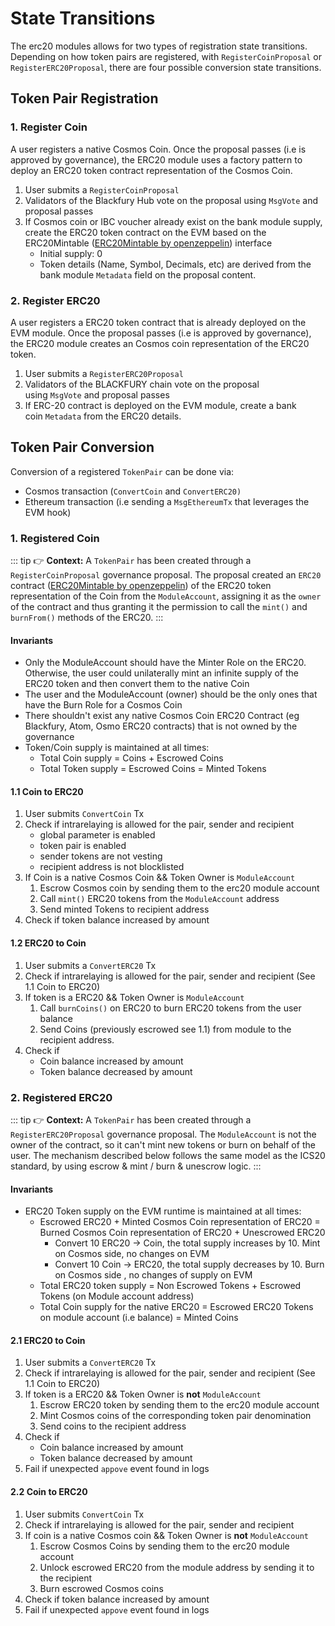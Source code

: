 <!--
order: 3
-->

# State Transitions

The erc20 modules allows for two types of registration state transitions. Depending on how token pairs are registered, with `RegisterCoinProposal` or `RegisterERC20Proposal`, there are four possible conversion state transitions.

## Token Pair Registration

### 1. Register Coin

A user registers a native Cosmos Coin. Once the proposal passes (i.e is approved by governance), the ERC20 module uses a factory pattern to deploy an ERC20 token contract representation of the Cosmos Coin.

1. User submits a `RegisterCoinProposal`
2. Validators of the Blackfury Hub vote on the proposal using `MsgVote` and proposal passes
3. If Cosmos coin or IBC voucher already exist on the bank module supply, create the ERC20 token contract on the EVM based on the ERC20Mintable ([ERC20Mintable by openzeppelin](https://github.com/OpenZeppelin/openzeppelin-contracts/tree/master/contracts/token/ERC20)) interface
    - Initial supply: 0
    - Token details (Name, Symbol, Decimals, etc) are derived from the bank module `Metadata` field on the proposal content.

### 2. Register ERC20

A user registers a ERC20 token contract that is already deployed on the EVM module. Once the proposal passes (i.e is approved by governance), the ERC20 module creates an Cosmos coin representation of the ERC20 token.

1. User submits a `RegisterERC20Proposal`
2. Validators of the BLACKFURY chain vote on the proposal using `MsgVote` and proposal passes
3. If ERC-20 contract is deployed on the EVM module, create a bank coin `Metadata` from the ERC20 details.

## Token Pair Conversion

Conversion of a registered `TokenPair` can be done via:

- Cosmos transaction (`ConvertCoin` and `ConvertERC20)`
- Ethereum transaction (i.e sending a `MsgEthereumTx` that leverages the EVM hook)

### 1. Registered Coin

::: tip
👉 **Context:** A `TokenPair` has been created through a `RegisterCoinProposal` governance proposal. The proposal created an `ERC20` contract ([ERC20Mintable by openzeppelin](https://github.com/OpenZeppelin/openzeppelin-contracts/tree/master/contracts/token/ERC20)) of the ERC20 token representation of the Coin from the `ModuleAccount`, assigning it as the `owner` of the contract and thus granting it the permission to call the `mint()` and `burnFrom()` methods of the ERC20.
:::

#### Invariants

- Only the ModuleAccount should have the Minter Role on the ERC20. Otherwise,
  the user could unilaterally mint an infinite supply of the ERC20 token and
  then convert them to the native Coin
- The user and the ModuleAccount (owner) should be the only ones that have the
  Burn Role for a Cosmos Coin
- There shouldn't exist any native Cosmos Coin ERC20 Contract (eg Blackfury, Atom,
  Osmo ERC20 contracts) that is not owned by the governance
- Token/Coin supply is maintained at all times:
    - Total Coin supply = Coins + Escrowed Coins
    - Total Token supply = Escrowed Coins = Minted Tokens

#### 1.1 Coin to ERC20

1. User submits `ConvertCoin` Tx
2. Check if intrarelaying is allowed for the pair, sender and recipient
    - global parameter is enabled
    - token pair is enabled
    - sender tokens are not vesting
    - recipient address is not blocklisted
3. If Coin is a native Cosmos Coin  && Token Owner is `ModuleAccount`
    1. Escrow Cosmos coin by sending them to the erc20 module account
    2. Call `mint()` ERC20 tokens from the `ModuleAccount` address
    3. Send minted Tokens to recipient address
4. Check if token balance increased by amount

#### 1.2 ERC20 to Coin

1. User submits a `ConvertERC20` Tx
2. Check if intrarelaying is allowed for the pair, sender and recipient (See 1.1 Coin to ERC20)
3. If token is a ERC20 && Token Owner is `ModuleAccount`
    1. Call `burnCoins()` on ERC20 to burn ERC20 tokens from the user balance
    2. Send Coins (previously escrowed  see 1.1) from module to the recipient address.
4. Check if
   - Coin balance increased by amount
   - Token balance decreased by amount

### 2. Registered ERC20

::: tip
👉 **Context:** A `TokenPair` has been created through a `RegisterERC20Proposal` governance proposal. The `ModuleAccount` is not the owner of the contract, so it can't mint new tokens or burn on behalf of the user. The mechanism described below follows the same model as the ICS20 standard, by using escrow & mint / burn & unescrow logic.
:::

#### Invariants

- ERC20 Token supply on the EVM runtime is maintained at all times:
    - Escrowed ERC20 + Minted Cosmos Coin representation of ERC20 =  Burned Cosmos Coin representation of ERC20 + Unescrowed ERC20
        - Convert 10 ERC20 → Coin, the total supply increases by 10. Mint on Cosmos side, no changes on EVM
        - Convert 10 Coin → ERC20, the total supply decreases by 10. Burn on Cosmos side , no changes of supply on EVM
    - Total ERC20 token supply = Non Escrowed Tokens + Escrowed Tokens (on Module account address)
    - Total Coin supply for the native ERC20 = Escrowed ERC20 Tokens on module account  (i.e balance) = Minted Coins

#### 2.1 ERC20 to Coin

1. User submits a `ConvertERC20` Tx
2. Check if intrarelaying is allowed for the pair, sender and recipient (See 1.1 Coin to ERC20)
3. If token is a ERC20 &&  Token Owner is **not** `ModuleAccount`
    1. Escrow ERC20 token by sending them to the erc20 module account
    2. Mint Cosmos coins of the corresponding token pair denomination
    3. Send coins to the recipient address
4. Check if
   - Coin balance increased by amount
   - Token balance decreased by amount
5. Fail if unexpected `appove` event found in logs

#### 2.2 Coin to ERC20

1. User submits `ConvertCoin` Tx
2. Check if intrarelaying is allowed for the pair, sender and recipient
3. If coin is a native Cosmos coin && Token Owner is **not** `ModuleAccount`
    1. Escrow Cosmos Coins by sending them to the erc20 module account
    2. Unlock escrowed ERC20 from the module address by sending it to the recipient
    3. Burn escrowed Cosmos coins
4. Check if token balance increased by amount
5. Fail if unexpected `appove` event found in logs
